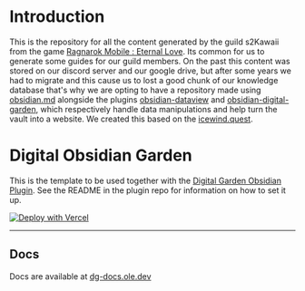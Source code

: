 # Introduction
This is the repository for all the content generated by the guild s2Kawaii from the game [Ragnarok Mobile : Eternal Love](). Its common for us to generate some guides for our guild members. On the past this content was stored on our discord server and our google drive, but after some years we had to migrate and this cause us to lost a good chunk of our knowledge database that's why we are opting to have a repository made using [obsidian.md](https://obsidian.md) alongside the plugins [obsidian-dataview](https://blacksmithgu.github.io/obsidian-dataview/) and [obsidian-digital-garden](https://github.com/oleeskild/obsidian-digital-garden), which respectively handle data manipulations and help turn the vault into a website. We created this based on the [icewind.quest](https://icewind.quest).


# Digital Obsidian Garden
This is the template to be used together with the [Digital Garden Obsidian Plugin](https://github.com/oleeskild/Obsidian-Digital-Garden). 
See the README in the plugin repo for information on how to set it up.

[![Deploy with Vercel](https://vercel.com/button)](https://vercel.com/new/clone?repository-url=https://github.com/oleeskild/digitalgarden)

---
## Docs
Docs are available at [dg-docs.ole.dev](https://dg-docs.ole.dev/)




